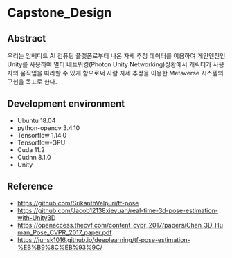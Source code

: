 # Capstone_Design

## Abstract
우리는 임베디드 AI 컴퓨팅 플랫폼로부터 나온 자세 추정 데이터를 이용하여 게인엔진인 Unity를 사용하여 멀티 네트워킹(Photon Unity Networking)상황에서 캐릭터가 사용자의 움직임을 
따라할 수 있게 함으로써 사람 자세 추정을 이용한 Metaverse 시스템의 구현을 목표로 한다.

## Development environment
* Ubuntu 18.04
* python-opencv 3.4.10
* Tensorflow 1.14.0
* Tensorflow-GPU
* Cuda 11.2
* Cudnn 8.1.0
* Unity


## Reference
* https://github.com/SrikanthVelpuri/tf-pose
* https://github.com/Jacob12138xieyuan/real-time-3d-pose-estimation-with-Unity3D
* https://openaccess.thecvf.com/content_cvpr_2017/papers/Chen_3D_Human_Pose_CVPR_2017_paper.pdf
* https://junsk1016.github.io/deeplearning/tf-pose-estimation-%EB%B9%8C%EB%93%9C/
